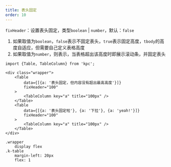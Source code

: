 ```yaml
---
title: 表头固定
order: 10
---
```


`fixHeader`：设置表头固定，类型`boolean` | `number`，默认：`false`

1. 如果取值为`boolean`，`false`表示不固定表头，`true`表示固定高度，`tbody`的高度自适应，但需要自己定义表格高度
2. 如果取值为`number`，则表示，当表格超出该高度时即展示滚动条，并固定表头

```vdt
import {Table, TableColumn} from 'kpc';

<div class="wrapper">
    <Table
        data={[{a: '表头固定，但内容没有超出最高高度'}]}
        fixHeader="100"
    >
        <TableColumn key="a" title="100px" />
    </Table>
    <Table
        data={[{a: '表头固定啦'}, {a: '下拉'}, {a: 'yeah!'}]}
        fixHeader="100" 
    >
        <TableColumn key="a" title="100px" />
    </Table>
</div>
```

```styl
.wrapper
    display flex
.k-table
    margin-left: 20px
    flex: 1
```
